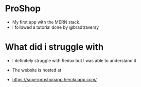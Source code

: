 # ProShop

- My first app with the MERN stack.
- I followed a tutorial done by @bradtraversy

# What did i struggle with
- I definitely struggle with Redux but I was able to understand it

- The website is hosted at
- https://superproshopapp.herokuapp.com/
